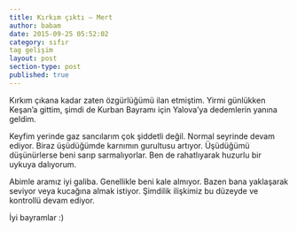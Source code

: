 ```yaml
---
title: Kırkım çıktı – Mert
author: babam
date: 2015-09-25 05:52:02
category: sıfır
tag gelişim
layout: post
section-type: post 
published: true
---
```


Kırkım çıkana kadar zaten özgürlüğümü ilan etmiştim. Yirmi günlükken Keşan’a gittim, şimdi de Kurban Bayramı için Yalova’ya dedemlerin yanına geldim.

Keyfim yerinde gaz sancılarım çok şiddetli değil. Normal seyrinde devam ediyor. Biraz üşüdüğümde karnımın gurultusu artıyor. Üşüdüğümü düşünürlerse beni sarıp sarmalıyorlar. Ben de rahatlıyarak huzurlu bir uykuya dalıyorum.

Abimle aramız iyi galiba. Genellikle beni kale almıyor. Bazen bana yaklaşarak seviyor veya kucağına almak istiyor. Şimdilik ilişkimiz bu düzeyde ve kontrollü devam ediyor.

İyi bayramlar :)
